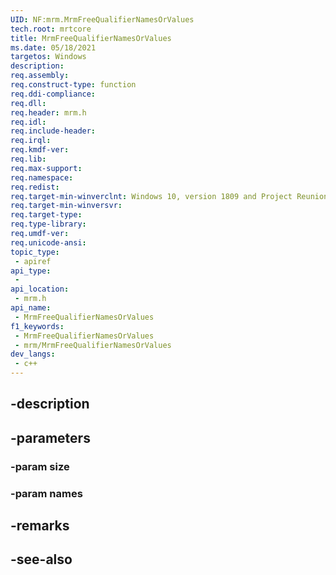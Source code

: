 ```yaml
---
UID: NF:mrm.MrmFreeQualifierNamesOrValues
tech.root: mrtcore 
title: MrmFreeQualifierNamesOrValues
ms.date: 05/18/2021 
targetos: Windows
description: 
req.assembly: 
req.construct-type: function
req.ddi-compliance: 
req.dll: 
req.header: mrm.h
req.idl: 
req.include-header: 
req.irql: 
req.kmdf-ver: 
req.lib: 
req.max-support: 
req.namespace: 
req.redist: 
req.target-min-winverclnt: Windows 10, version 1809 and Project Reunion 0.5 (and later) 
req.target-min-winversvr: 
req.target-type: 
req.type-library: 
req.umdf-ver: 
req.unicode-ansi: 
topic_type:
 - apiref
api_type:
 - 
api_location:
 - mrm.h
api_name:
 - MrmFreeQualifierNamesOrValues
f1_keywords:
 - MrmFreeQualifierNamesOrValues
 - mrm/MrmFreeQualifierNamesOrValues
dev_langs:
 - c++
---
```


## -description

## -parameters

### -param size

### -param names

## -remarks

## -see-also

